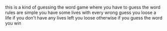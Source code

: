 this is a kind of guessing the word game where you have to guess the word 
rules are simple you have some lives 
with every wrong guess you loose a life 
if you don't have any lives left you loose
otherwise if you guess the word you win
